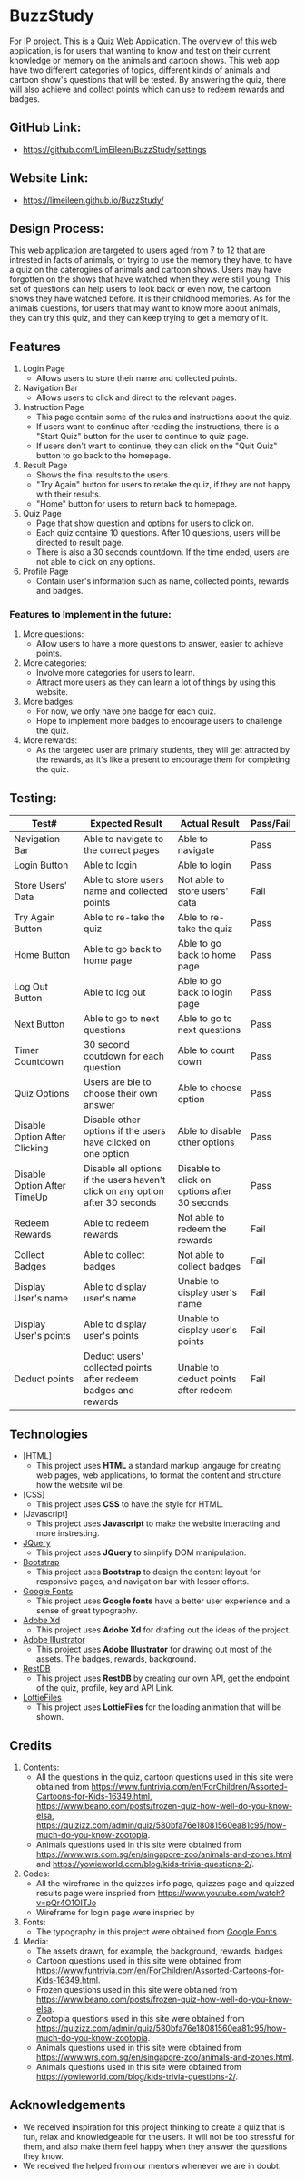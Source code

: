 # BuzzStudy
For IP project.
This is a Quiz Web Application. The overview of this web application, is for users that wanting to know and test on their current knowledge or memory on the animals and cartoon shows. This web app have two different categories of topics, different kinds of animals and cartoon show's questions that will be tested. By answering the quiz, there will also achieve and collect points which can use to redeem rewards and badges.

## GitHub Link: 
- https://github.com/LimEileen/BuzzStudy/settings
## Website Link: 
- https://limeileen.github.io/BuzzStudy/

## Design Process:
This web application are targeted to users aged from 7 to 12 that are intrested in facts of animals, or trying to use the memory they have, to have a quiz on the caterogires of animals and cartoon shows. Users may have forgotten on the shows that have watched when they were still young. This set of questions can help users to look back or even now, the cartoon shows they have watched before. It is their childhood memories. As for the animals questions, for users that may want to know more about animals, they can try this quiz, and they can keep trying to get a memory of it. 

## Features
1. Login Page
    - Allows users to store their name and collected points.
2. Navigation Bar
    - Allows users to click and direct to the relevant pages.
3. Instruction Page
    - This page contain some of the rules and instructions about the quiz. 
    - If users want to continue after reading the instructions, there is a "Start Quiz" button for the user to continue to quiz page. 
    - If users don't want to continue, they can click on the "Quit Quiz" button to go back to the homepage.
4. Result Page
    - Shows the final results to the users.
    - "Try Again" button for users to retake the quiz, if they are not happy with their results.
    - "Home" button for users to return back to homepage.
5. Quiz Page
    - Page that show question and options for users to click on.
    - Each quiz containe 10 questions. After 10 questions, users will be directed to result page.
    - There is also a 30 seconds countdown. If the time ended, users are not able to click on any options.
6. Profile Page
    - Contain user's information such as name, collected points, rewards and badges.


### Features to Implement in the future:
1. More questions:
    - Allow users to have a more questions to answer, easier to achieve points.
2. More categories:
    - Involve more categories for users to learn.
    - Attract more users as they can learn a lot of things by using this website.
3. More badges:
    - For now, we only have one badge for each quiz.
    - Hope to implement more badges to encourage users to challenge the quiz.
4. More rewards:
    - As the targeted user are primary students, they will get attracted by the rewards, as it's like a present to encourage them for completing the quiz.

## Testing:
Test# | Expected Result | Actual Result | Pass/Fail
------------ | ------------- | ------------ | ------------- 
Navigation Bar | Able to navigate to the correct pages | Able to navigate | Pass
Login Button | Able to login | Able to login | Pass
Store Users' Data | Able to store users name and collected points | Not able to store users' data | Fail
Try Again Button | Able to re-take the quiz | Able to re-take the quiz | Pass
Home Button | Able to go back to home page | Able to go back to home page | Pass
Log Out Button | Able to log out| Able to go back to login page | Pass
Next Button | Able to go to next questions | Able to go to next questions | Pass
Timer Countdown | 30 second coutdown for each question | Able to count down | Pass
Quiz Options | Users are ble to choose their own answer | Able to choose option | Pass
Disable Option After Clicking| Disable other options if the users have clicked on one option | Able to disable other options | Pass
Disable Option After TimeUp | Disable all options if the users haven't click on any option after 30 seconds | Disable to click on options after 30 seconds | Pass
Redeem Rewards | Able to redeem rewards | Not able to redeem the rewards | Fail
Collect Badges | Able to collect badges | Not able to collect badges | Fail
Display User's name | Able to display user's name | Unable to display user's name | Fail
Display User's points | Able to display user's points | Unable to display user's points | Fail
Deduct points | Deduct users' collected points after redeem badges and rewards | Unable to deduct points after redeem | Fail

## Technologies
- [HTML]
    - This project uses **HTML** a standard markup langauge for creating web pages, web applications, to format the content and structure how the website wil be.
- [CSS]
    - This project uses **CSS** to have the style for HTML.
- [Javascript]
    - This project uses **Javascript** to make the website interacting and more instresting.
- [JQuery](https://jquery.com)
    - This project uses **JQuery** to simplify DOM manipulation.
- [Bootstrap](https://getbootstrap.com/docs/4.0/getting-started/introduction/)
    - This project uses **Bootstrap** to design the content layout for responsive pages, and navigation bar with lesser efforts.
- [Google Fonts](https://fonts.google.com/)
    - This project uses **Google fonts** have a better user experience and a sense of great typography.
- [Adobe Xd](https://www.adobe.com/sea/products/xd.html)
    - This project uses **Adobe Xd** for drafting out the ideas of the project.
- [Adobe Illustrator](https://www.adobe.com/sea/products/illustrator/free-trial-download.html)
    - This project uses **Adobe Illustrator** for drawing out most of the assets. The badges, rewards, background. 
- [RestDB](https://restdb.io/)
    - This project uses **RestDB** by creating our own API, get the endpoint of the quiz, profile, key and API Link.
- [LottieFiles](https://lottiefiles.com/featured)
    - This project uses **LottieFiles** for the loading animation that will be shown.

## Credits
1. Contents:
    * All the questions in the quiz, cartoon questions used in this site were obtained from https://www.funtrivia.com/en/ForChildren/Assorted-Cartoons-for-Kids-16349.html, https://www.beano.com/posts/frozen-quiz-how-well-do-you-know-elsa, https://quizizz.com/admin/quiz/580bfa76e18081560ea81c95/how-much-do-you-know-zootopia. 
    * Animals questions used in this site were obtained from https://www.wrs.com.sg/en/singapore-zoo/animals-and-zones.html and https://yowieworld.com/blog/kids-trivia-questions-2/.
2. Codes:
    * All the wireframe in the quizzes info page, quizzes page and quizzed results page were inspried from https://www.youtube.com/watch?v=pQr4O1OITJo
    * Wireframe for login page were inspried by 
3. Fonts:
    * The typography in this project were obtained from [Google Fonts](https://fonts.google.com/).
4. Media:
    * The assets drawn, for example, the background, rewards, badges
    * Cartoon questions used in this site were obtained from https://www.funtrivia.com/en/ForChildren/Assorted-Cartoons-for-Kids-16349.html.
    * Frozen questions used in this site were obtained from https://www.beano.com/posts/frozen-quiz-how-well-do-you-know-elsa. 
    * Zootopia questions used in this site were obtained from https://quizizz.com/admin/quiz/580bfa76e18081560ea81c95/how-much-do-you-know-zootopia. 
    * Animals questions used in this site were obtained from https://www.wrs.com.sg/en/singapore-zoo/animals-and-zones.html. 
    * Animals questions used in this site were obtained from https://yowieworld.com/blog/kids-trivia-questions-2/.

## Acknowledgements
- We received inspiration for this project thinking to create a quiz that is fun, relax and knowledgeable for the users. It will not be too stressful for them, and also make them feel happy when they answer the questions they know.
- We received the helped from our mentors whenever we are in doubt.
